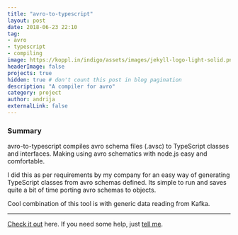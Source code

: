 ```yaml
---
title: "avro-to-typescript"
layout: post
date: 2018-06-23 22:10
tag: 
- avro
- typescript
- compiling
image: https://koppl.in/indigo/assets/images/jekyll-logo-light-solid.png
headerImage: false
projects: true
hidden: true # don't count this post in blog pagination
description: "A compiler for avro"
category: project
author: andrija
externalLink: false
---
```


### Summary

avro-to-typescript compiles avro schema files (.avsc) to TypeScript classes and interfaces. Making using avro schematics with node.js easy and comfortable.

I did this as per requirements by my company for an easy way of generating TypeScript classes from avro schemas 
defined. Its simple to run and saves quite a bit of time porting avro schemas to objects.

Cool combination of this tool is with generic data reading from Kafka. 

---

[Check it out](https://github.com/degordian/avro-to-typescript/) here.
If you need some help, just [tell me](https://github.com/degordian/avro-to-typescript/issues).
